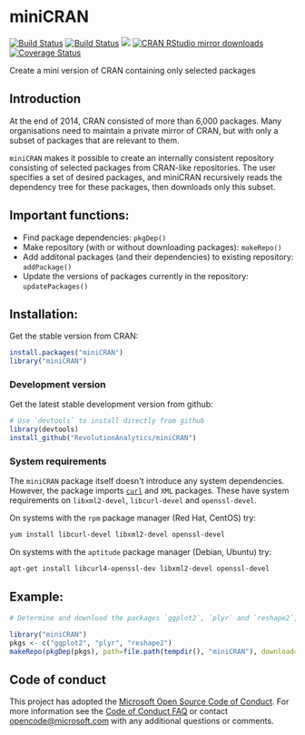 miniCRAN
========

[![Build Status](https://travis-ci.org/RevolutionAnalytics/miniCRAN.svg?branch=master)](https://travis-ci.org/RevolutionAnalytics/miniCRAN)
[![Build Status](https://travis-ci.org/RevolutionAnalytics/miniCRAN.svg?branch=dev)](https://travis-ci.org/RevolutionAnalytics/miniCRAN)
[![](http://www.r-pkg.org/badges/version/miniCRAN)](http://www.r-pkg.org/pkg/miniCRAN)
[![CRAN RStudio mirror downloads](http://cranlogs.r-pkg.org/badges/miniCRAN)](http://www.r-pkg.org/pkg/miniCRAN)
[![Coverage Status](https://img.shields.io/codecov/c/github/RevolutionAnalytics/miniCRAN/master.svg)](https://codecov.io/github/RevolutionAnalytics/miniCRAN?branch=master)

Create a mini version of CRAN containing only selected packages

## Introduction

At the end of 2014, CRAN consisted of more than 6,000 packages.  Many organisations need to maintain a private mirror of CRAN, but with only a subset of packages that are relevant to them.

`miniCRAN` makes it possible to create an internally consistent repository consisting of selected packages from CRAN-like repositories.  The user specifies a set of desired packages, and miniCRAN recursively reads the dependency tree for these packages, then downloads only this subset.  

## Important functions:

* Find package dependencies: `pkgDep()`
* Make repository (with or without downloading packages): `makeRepo()`
* Add additonal packages (and their dependencies) to existing repository: `addPackage()`
* Update the versions of packages currently in the repository: `updatePackages()`

## Installation:

Get the stable version from CRAN:

```r
install.packages("miniCRAN")
library("miniCRAN")
```

### Development version

Get the latest stable development version from github:

```r
# Use `devtools` to install directly from github
library(devtools)
install_github("RevolutionAnalytics/miniCRAN")
```

### System requirements

The `miniCRAN` package itself doesn't introduce any system dependencies.  However, the package imports [`curl`](https://cran.r-project.org/package=curl) and `XML` packages. These have system requirements on `libxml2-devel`, `libcurl-devel` and `openssl-devel`.

On systems with the `rpm` package manager (Red Hat, CentOS) try:

```bash
yum install libcurl-devel libxml2-devel openssl-devel
```

On systems with the `aptitude` package manager (Debian, Ubuntu) try:

```bash
apt-get install libcurl4-openssl-dev libxml2-devel openssl-devel
```

    
## Example:

```r
# Determine and download the packages `ggplot2`, `plyr` and `reshape2`, including their dependencies:

library("miniCRAN")
pkgs <- c("ggplot2", "plyr", "reshape2")
makeRepo(pkgDep(pkgs), path=file.path(tempdir(), "miniCRAN"), download=TRUE)
```

## Code of conduct

This project has adopted the [Microsoft Open Source Code of Conduct](https://opensource.microsoft.com/codeofconduct/). For more information see the [Code of Conduct FAQ](https://opensource.microsoft.com/codeofconduct/faq/) or contact [opencode@microsoft.com](mailto:opencode@microsoft.com) with any additional questions or comments.
